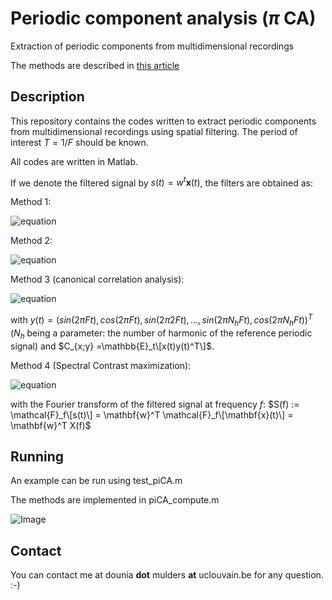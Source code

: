 # **Periodic component analysis ($\pi$ CA)**

Extraction of periodic components from multidimensional recordings

The methods are described in [this article](https://link.springer.com/chapter/10.1007/978-3-319-93764-9_48)

## Description

This repository contains the codes written to extract periodic components from multidimensional recordings using spatial filtering. The period of interest $T = 1/F$ should be known. 

All codes are written in Matlab. 

If we denote the filtered signal by $s(t) = w^t \mathbf{x}(t)$, the filters are obtained as:

Method 1: 

![equation](https://latex.codecogs.com/svg.image?%5Cmathbf%7Bw%7D_*=%5Carg%5Cmin_%7B%5Cmathbf%7Bw%7D%7D%5Cfrac%7B%5Csum_t(s(t&plus;T)-s(t))%5E2%7D%7B%5Csum_t(s(t))%5E2%7D)

Method 2: 

![equation](https://latex.codecogs.com/svg.image?%5Cmathbf%7Bw%7D_*=%5Carg%5Cmax_%7B%5Cmathbf%7Bw%7D%7D%5Cfrac%7B%5Csum_t%20s(t&plus;T)%5Ccdot%20s(t)%7D%7B%5Csum_t(s(t))%5E2%7D)

Method 3 (canonical correlation analysis): 

![equation](https://latex.codecogs.com/svg.image?(%5Cmathbf%7Bw%7D_*,%5Cmathbf%7Bw%7D_y_*)=%5Carg%5Cmax_%7B%5Cmathbf%7Bw%7D,%5Cmathbf%7Bw%7D_y%7D%5Cfrac%7B%5Cmathbf%7Bw%7D%5ET%20C_%7Bx;y%7D%5Cmathbf%7Bw%7D_y%7D%7B%5Csqrt%7B%5Cmathbf%7Bw%7D%5ET%20C_%7Bx%7D(0)%5Cmathbf%7Bw%7D%5Ccdot%5Cmathbf%7Bw%7D_y%5ET%20C_%7By%7D(0)%5Cmathbf%7Bw%7D_y%7D%7D)

with $y(t) = (sin(2\pi F t), cos(2\pi F t), sin(2\pi 2F t), \ldots, sin(2\pi N_h F t), cos(2\pi N_h F t))^T$ ($N_h$ being a parameter: the number of harmonic of the reference periodic signal) and $C_{x;y} =\mathbb{E}_t\[x(t)y(t)^T\]$. 

Method 4 (Spectral Contrast maximization): 

![equation](https://latex.codecogs.com/svg.image?%5Cmathbf%7Bw%7D_*=%5Carg%5Cmax_%7B%5Cmathbf%7Bw%7D%7D%5Cfrac%7B%5Cmathbb%7BE%7D_%7Bf%5Cin%5Cnu%7D%5C%7B%7CS(f)%7C%5E2%5C%7D%7D%7B%5Cmathbb%7BE%7D_%7Bf%5Cin%5Cmu%7D%5C%7B%7CS(f)%7C%5E2%5C%7D%7D)

with the Fourier transform of the filtered signal at frequency $f$: $S(f) := \mathcal{F}_f\[s(t)\] = \mathbf{w}^T \mathcal{F}_f\[\mathbf{x}(t)\] = \mathbf{w}^T X(f)$


## Running

An example can be run using test_piCA.m

The methods are implemented in piCA_compute.m

![Image](https://github.com/user-attachments/assets/15159a7e-aae9-4c8d-b42a-bd3c41326977)

## Contact

You can contact me at dounia **dot** mulders **at** uclouvain.be for any question. :-)


